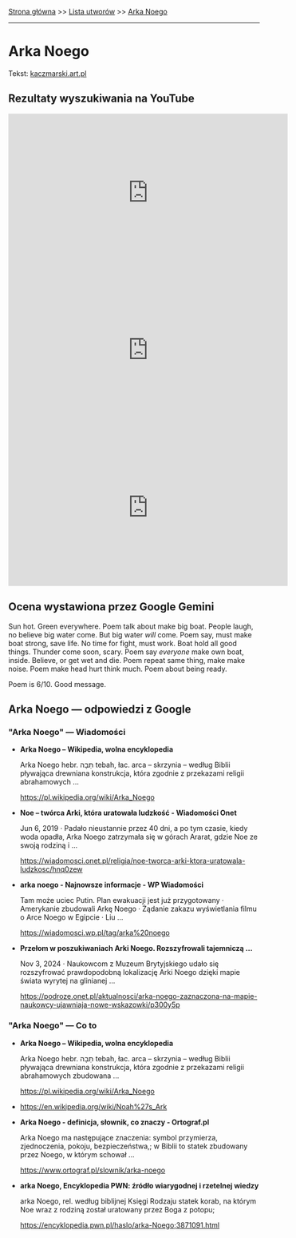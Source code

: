 [Strona główna](../index.md) >> [Lista utworów](../list.md) >> [Arka Noego](16.md)

---

# Arka Noego

Tekst: [kaczmarski.art.pl](https://www.kaczmarski.art.pl/tworczosc/wiersze/arka-noego/)

## Rezultaty wyszukiwania na YouTube

<iframe width="560" height="315" src="https://www.youtube.com/embed/GzxeaC896mU?si=IdontcarewhotheIRSsendsImnotpayingtaxes" title="YouTube video player" frameborder="0" allow="accelerometer; autoplay; clipboard-write; encrypted-media; gyroscope; picture-in-picture; web-share" referrerpolicy="strict-origin-when-cross-origin" allowfullscreen></iframe>

<iframe width="560" height="315" src="https://www.youtube.com/embed/h0ybHAECSgE?si=IdontcarewhotheIRSsendsImnotpayingtaxes" title="YouTube video player" frameborder="0" allow="accelerometer; autoplay; clipboard-write; encrypted-media; gyroscope; picture-in-picture; web-share" referrerpolicy="strict-origin-when-cross-origin" allowfullscreen></iframe>

<iframe width="560" height="315" src="https://www.youtube.com/embed/hpMFsn-b86g?si=IdontcarewhotheIRSsendsImnotpayingtaxes" title="YouTube video player" frameborder="0" allow="accelerometer; autoplay; clipboard-write; encrypted-media; gyroscope; picture-in-picture; web-share" referrerpolicy="strict-origin-when-cross-origin" allowfullscreen></iframe>

## Ocena wystawiona przez Google Gemini

Sun hot. Green everywhere. Poem talk about make big boat. People laugh, no believe big water come. But big water *will* come. Poem say, must make boat strong, save life. No time for fight, must work. Boat hold all good things. Thunder come soon, scary. Poem say *everyone* make own boat, inside. Believe, or get wet and die. Poem repeat same thing, make make noise. Poem make head hurt think much. Poem about being ready.

Poem is 6/10. Good message.


## Arka Noego — odpowiedzi z Google

### "Arka Noego" — Wiadomości

- **Arka Noego – Wikipedia, wolna encyklopedia**

    Arka Noego hebr. תֵבָה tebah, łac. arca – skrzynia – według Biblii pływająca drewniana konstrukcja, która zgodnie z przekazami religii abrahamowych ... 

   <https://pl.wikipedia.org/wiki/Arka_Noego>
- **Noe – twórca Arki, która uratowała ludzkość - Wiadomości Onet**

    Jun 6, 2019  ·  Padało nieustannie przez 40 dni, a po tym czasie, kiedy woda opadła, Arka Noego zatrzymała się w górach Ararat, gdzie Noe ze swoją rodziną i ... 

   <https://wiadomosci.onet.pl/religia/noe-tworca-arki-ktora-uratowala-ludzkosc/hnq0zew>
- **arka noego - Najnowsze informacje - WP Wiadomości**

    Tam może uciec Putin. Plan ewakuacji jest już przygotowany · Amerykanie zbudowali Arkę Noego · Żądanie zakazu wyświetlania filmu o Arce Noego w Egipcie · Liu ... 

   <https://wiadomosci.wp.pl/tag/arka%20noego>
- **Przełom w poszukiwaniach Arki Noego. Rozszyfrowali tajemniczą ...**

    Nov 3, 2024  ·  Naukowcom z Muzeum Brytyjskiego udało się rozszyfrować prawdopodobną lokalizację Arki Noego dzięki mapie świata wyrytej na glinianej ... 

   <https://podroze.onet.pl/aktualnosci/arka-noego-zaznaczona-na-mapie-naukowcy-ujawniaja-nowe-wskazowki/p300y5p>

### "Arka Noego" — Co to

- **Arka Noego – Wikipedia, wolna encyklopedia**

    Arka Noego hebr. תֵבָה tebah, łac. arca – skrzynia – według Biblii pływająca drewniana konstrukcja, która zgodnie z przekazami religii abrahamowych zbudowana ... 

   <https://pl.wikipedia.org/wiki/Arka_Noego>
- <https://en.wikipedia.org/wiki/Noah%27s_Ark>
- **Arka Noego - definicja, słownik, co znaczy - Ortograf.pl**

    Arka Noego ma następujące znaczenia: symbol przymierza, zjednoczenia, pokoju, bezpieczeństwa,; w Biblii to statek zbudowany przez Noego, w którym schował ... 

   <https://www.ortograf.pl/slownik/arka-noego>
- **arka Noego, Encyklopedia PWN: źródło wiarygodnej i rzetelnej wiedzy**

    arka Noego, rel. według biblijnej Księgi Rodzaju statek korab, na którym Noe wraz z rodziną został uratowany przez Boga z potopu; 

   <https://encyklopedia.pwn.pl/haslo/arka-Noego;3871091.html>

